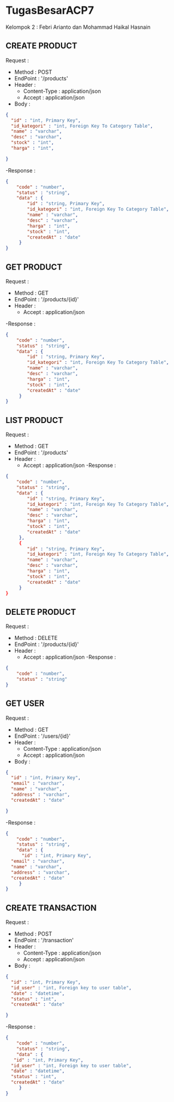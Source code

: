 # TugasBesarACP7
Kelompok 2 : Febri Arianto dan Mohammad Haikal Hasnain

## CREATE PRODUCT
Request : 
- Method : POST
- EndPoint : '/products'
- Header :
  - Content-Type : application/json
  - Accept : application/json
- Body :
```json
{
  "id" : "int, Primary Key",
  "id_kategori" : "int, Foreign Key To Category Table",
  "name" : "varchar",
  "desc" : "varchar",
  "stock" : "int",
  "harga" : "int",

}
```

-Response :
```json
{
    "code" : "number",
    "status" : "string",
    "data" : {
        "id" : "string, Primary Key",
        "id_kategori" : "int, Foreign Key To Category Table",
        "name" : "varchar",
        "desc" : "varchar",
        "harga" : "int",
        "stock" : "int",
        "createdAt" : "date"
     }
}
```


## GET PRODUCT
Request : 
- Method : GET
- EndPoint : '/products/{id}'
- Header :
  - Accept : application/json

-Response :
```json
{
    "code" : "number",
    "status" : "string",
    "data" : {
        "id" : "string, Primary Key",
        "id_kategori" : "int, Foreign Key To Category Table",
        "name" : "varchar",
        "desc" : "varchar",
        "harga" : "int",
        "stock" : "int",
        "createdAt" : "date"
     }
}
```

## LIST PRODUCT 
Request : 
- Method : GET
- EndPoint : '/products'
- Header :
  - Accept : application/json
-Response :
```json
{
    "code" : "number",
    "status" : "string",
    "data" : {
        "id" : "string, Primary Key",
        "id_kategori" : "int, Foreign Key To Category Table",
        "name" : "varchar",
        "desc" : "varchar",
        "harga" : "int",
        "stock" : "int",
        "createdAt" : "date"
     },
     {
        "id" : "string, Primary Key",
        "id_kategori" : "int, Foreign Key To Category Table",
        "name" : "varchar",
        "desc" : "varchar",
        "harga" : "int",
        "stock" : "int",
        "createdAt" : "date"
     }
}
```

## DELETE PRODUCT 
Request : 
- Method : DELETE
- EndPoint : '/products/{id}'
- Header :
  - Accept : application/json
-Response :
```json
{
    "code" : "number",
    "status" : "string"
}
```

## GET USER
Request : 
- Method : GET
- EndPoint : '/users/{id}'
- Header :
  - Content-Type : application/json
  - Accept : application/json
- Body :
```json
{
  "id" : "int, Primary Key",
  "email" : "varchar",
  "name" : "varchar",
  "address" : "varchar",
  "createdAt" : "date"

}
```

-Response :
```json
{
    "code" : "number",
    "status" : "string",
    "data" : {
      "id" : "int, Primary Key",
  "email" : "varchar",
  "name" : "varchar",
  "address" : "varchar",
  "createdAt" : "date"
     }
}
```

## CREATE TRANSACTION
Request : 
- Method : POST
- EndPoint : '/transaction'
- Header :
  - Content-Type : application/json
  - Accept : application/json
- Body :
```json
{
  "id" : "int, Primary Key",
  "id_user" : "int, Foreign key to user table",
  "date" : "datetime",
  "status" : "int",
  "createdAt" : "date"

}
```

-Response :
```json
{
    "code" : "number",
    "status" : "string",
    "data" : {
   "id" : "int, Primary Key",
  "id_user" : "int, Foreign key to user table",
  "date" : "datetime",
  "status" : "int",
  "createdAt" : "date"
     }
}

